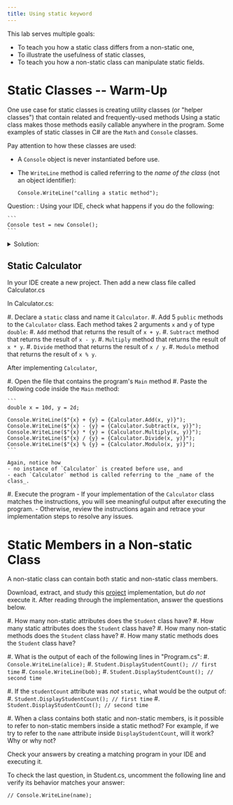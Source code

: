 ```yaml
---
title: Using static keyword
---
```


This lab serves multiple goals:

- To teach you how a static class differs from a non-static one,
- To illustrate the usefulness of static classes,
- To teach you how a non-static class can manipulate static fields.

# Static Classes -- Warm-Up

One use case for static classes is creating utility classes (or "helper classes")
that contain related and frequently-used methods Using a static class makes those methods easily callable anywhere in the program. Some examples of static classes in C\# are the `Math` and `Console` classes.

Pay attention to how these classes are used:

- A `Console` object is never instantiated before use.
- The `WriteLine` method is called referring to the _name of the class_ (not an object identifier):

    ```
    Console.WriteLine("calling a static method");
    ```
Question:
: 
    Using your IDE, check what happens if you do the following:

    ```
    Console test = new Console();
    ```

<details><summary>Solution:</summary>
Indeed, it is _not possible_ to instantiate an object when a class is declared `static`.
Furthermore, if a class is declared static, all its members (e.g., attributes, methods, constructors, etc.) must also be declared `static`.
</details>

## Static Calculator

In your IDE create a new project. Then add a new class file called Calculator.cs

In Calculator.cs:

#. Declare a `static` class and name it `Calculator`.
#. Add 5 `public` methods to the `Calculator` class. Each method takes 2 arguments `x` and `y` of type `double`:
    #. `Add` method that returns the result of `x + y`.
    #. `Subtract` method that returns the result of `x - y`.
    #. `Multiply` method that returns the result of `x * y`.
    #. `Divide` method that returns the result of `x / y`.
    #. `Modulo` method that returns the result of `x % y`.

After implementing `Calculator`,

#. Open the file that contains the program's `Main` method
#. Paste the following code inside the `Main` method:

    ```
    double x = 10d, y = 2d;

    Console.WriteLine($"{x} + {y} = {Calculator.Add(x, y)}");
    Console.WriteLine($"{x} - {y} = {Calculator.Subtract(x, y)}");
    Console.WriteLine($"{x} * {y} = {Calculator.Multiply(x, y)}");
    Console.WriteLine($"{x} / {y} = {Calculator.Divide(x, y)}");
    Console.WriteLine($"{x} % {y} = {Calculator.Modulo(x, y)}");
    ```

    Again, notice how
    - no instance of `Calculator` is created before use, and
    - each `Calculator` method is called referring to the _name of the class_.

#. Execute the program
    - If your implementation of the `Calculator` class matches the instructions, you will see meaningful output after executing the program.
    - Otherwise, review the instructions again and retrace your implementation steps to resolve any issues.

# Static Members in a Non-static Class

A non-static class can contain both static and non-static class members.

Download, extract, and study this [project](Student.zip) implementation, but *do not* execute it.
After reading through the implementation, answer the questions below.

#. How many non-static attributes does the `Student` class have?
#. How many static attributes does the `Student` class have?
#. How many non-static methods does the `Student` class have?
#. How many static methods does the `Student` class have?

#. What is the output of each of the following lines in "Program.cs":
    #. `Console.WriteLine(alice);`
    #. `Student.DisplayStudentCount(); // first time`
    #. `Console.WriteLine(bob);`
    #. `Student.DisplayStudentCount(); // second time`

#. If the `studentCount` attribute was *not* `static`, what would be the output of:
    #. `Student.DisplayStudentCount(); // first time`
    #. `Student.DisplayStudentCount(); // second time`

#. When a class contains both static and non-static members, is it possible to refer to non-static members inside a static method?
   For example, if we try to refer to the `name` attribute inside `DisplayStudentCount`, will it work? Why or why not?

Check your answers by creating a matching program in your IDE and executing it.

To check the last question, in Student.cs, uncomment the following line and verify its behavior matches your answer:

```
// Console.WriteLine(name);
````

